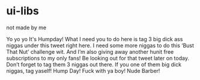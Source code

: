 # ui-libs
not made by me

Yo yo yo It's Humpday!
What I need you to do here is tag 3 big dick ass niggas under this tweet right here.
I need some more niggas to do this ‘Bust That Nut’ challenge wit.
And I’m also giving away another hunit free subscriptions to my only fans!
Be looking out for that tweet later on today.
Don’t forget to tag them 3 niggas out there.
If you one of them big dick niggas, tag yaself!
Hump Day!
Fuck with ya boy!
Nude Barber!
